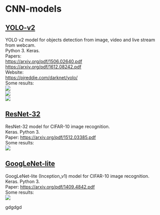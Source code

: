 # CNN-models


## [YOLO-v2](/yolo-v2)

YOLO v2 model for objects detection from image, video and live stream from webcam. <br />
Python 3. Keras. <br />
Papers: <br />
    https://arxiv.org/pdf/1506.02640.pdf <br />
    https://arxiv.org/pdf/1612.08242.pdf <br />
Website: <br />
    https://pjreddie.com/darknet/yolo/ <br />
Some results: <br />
![](/yolo-v2/gifs/gif_1.gif) <br />
![](/yolo-v2/gifs/gif_2.gif) <br />
![](/yolo-v2/gifs/gif_3.gif) <br />


## [ResNet-32](/resnet-32)

ResNet-32 model for CIFAR-10 image recognition. <br />
Keras. Python 3. <br />
Paper: https://arxiv.org/pdf/1512.03385.pdf <br />
Some results: <br />
![](/resnet-32/ResNet-32_epochs_300_small.png) <br />


## [GoogLeNet-lite](/googlenet-lite)
GoogLeNet-lite (Inception_v1) model for CIFAR-10 image recognition. <br />
Keras. Python 3. <br />
Paper: https://arxiv.org/pdf/1409.4842.pdf <br />
Some results: <br />
![](/googlenet-lite/GoogLeNet_epochs_300_small.png) <br />

gdgdgd
